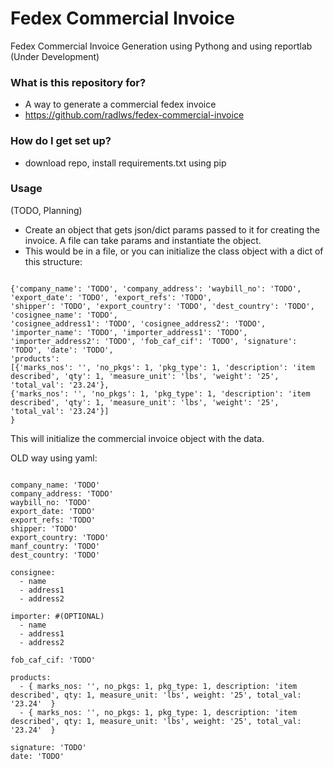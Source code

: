 # Fedex Commercial Invoice #

Fedex Commercial Invoice Generation using Pythong and using reportlab  (Under Development)

### What is this repository for? ###

* A way to generate a commercial fedex invoice
* https://github.com/radlws/fedex-commercial-invoice

### How do I get set up? ###

* download repo, install requirements.txt using pip

### Usage ###

(TODO, Planning)

* Create an object that gets json/dict params passed to it for creating the invoice. A file can take params and instantiate the object.
* This would be in a file, or you can initialize the class object with a dict of this structure:
<pre><code>
{'company_name': 'TODO', 'company_address': 'waybill_no': 'TODO', 'export_date': 'TODO', 'export_refs': 'TODO',
'shipper': 'TODO', 'export_country': 'TODO', 'dest_country': 'TODO', 'cosignee_name': 'TODO', 
'cosignee_address1': 'TODO', 'cosignee_address2': 'TODO', 'importer_name': 'TODO', 'importer_address1': 'TODO',
'importer_address2': 'TODO', 'fob_caf_cif': 'TODO', 'signature': 'TODO', 'date': 'TODO', 
'products': 
[{'marks_nos': '', 'no_pkgs': 1, 'pkg_type': 1, 'description': 'item described', 'qty': 1, 'measure_unit': 'lbs', 'weight': '25', 'total_val': '23.24'}, 
{'marks_nos': '', 'no_pkgs': 1, 'pkg_type': 1, 'description': 'item described', 'qty': 1, 'measure_unit': 'lbs', 'weight': '25', 'total_val': '23.24'}]
}
</code></pre>

This will initialize the commercial invoice object with the data.

OLD way using yaml:
<pre><code>
company_name: 'TODO'
company_address: 'TODO'
waybill_no: 'TODO'
export_date: 'TODO'
export_refs: 'TODO'
shipper: 'TODO'
export_country: 'TODO'
manf_country: 'TODO'
dest_country: 'TODO'

consignee:
  - name
  - address1
  - address2

importer: #(OPTIONAL)
  - name
  - address1
  - address2

fob_caf_cif: 'TODO'

products:
  - { marks_nos: '', no_pkgs: 1, pkg_type: 1, description: 'item described', qty: 1, measure_unit: 'lbs', weight: '25', total_val: '23.24'  }
  - { marks_nos: '', no_pkgs: 1, pkg_type: 1, description: 'item described', qty: 1, measure_unit: 'lbs', weight: '25', total_val: '23.24'  }

signature: 'TODO'
date: 'TODO'
</code></pre>



